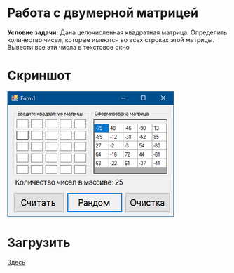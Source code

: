 # Работа с двумерной матрицей
<b>Условие задачи:</b> Дана целочисленная квадратная матрица. Определить количество чисел, которые имеются во всех строках этой матрицы. Вывести все эти числа в текстовое окно
# Скриншот
<img src="https://github.com/rndn-labs/Two-Dimensional-Array-Counter/blob/master/assets/screenshot.PNG" alt="image" border="0"></img>
# Загрузить
<a href="https://github.com/rndn-labs/Two-Dimensional-Array-Counter/blob/master/assets/release.PNG">Здесь</a>
